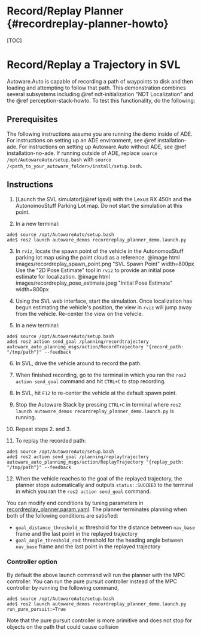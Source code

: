 Record/Replay Planner {#recordreplay-planner-howto}
=====================

[TOC]

# Record/Replay a Trajectory in SVL

Autoware.Auto is capable of recording a path of waypoints to disk and then loading and attempting to follow that path.
This demonstration combines several subsystems including @ref ndt-initialization "NDT Localization" and the @ref perception-stack-howto.
To test this functionality, do the following:

## Prerequisites

The following instructions assume you are running the demo inside of ADE.
For instructions on setting up an ADE environment, see @ref installation-ade.
For instructions on setting up Autoware.Auto without ADE, see @ref installation-no-ade.
If running outside of ADE, replace `source /opt/AutowareAuto/setup.bash` with `source /<path_to_your_autoware_folder>/install/setup.bash`.

## Instructions

1. [Launch the SVL simulator](@ref lgsvl) with the Lexus RX 450h and the AutonomouStuff Parking Lot map. Do not start the simulation at this point.

2. In a new terminal:
```{bash}
ade$ source /opt/AutowareAuto/setup.bash
ade$ ros2 launch autoware_demos recordreplay_planner_demo.launch.py
```

3. In `rviz`, locate the spawn point of the vehicle in the AutonomouStuff parking lot map using the point cloud as a reference.
@image html images/recordreplay_spawn_point.png "SVL Spawn Point" width=800px
Use the "2D Pose Estimate" tool in `rviz` to provide an initial pose estimate for localization.
@image html images/recordreplay_pose_estimate.jpeg "Initial Pose Estimate" width=800px

4. Using the SVL web interface, start the simulation.
Once localization has begun estimating the vehicle's position, the view in `rviz` will jump away from the vehicle. Re-center the view on the vehicle.

5. In a new terminal:
```{bash}
ade$ source /opt/AutowareAuto/setup.bash
ade$ ros2 action send_goal /planning/recordtrajectory autoware_auto_planning_msgs/action/RecordTrajectory "{record_path: "/tmp/path"}" --feedback
```

6. In SVL, drive the vehicle around to record the path.

7. When finished recording, go to the terminal in which you ran the `ros2 action send_goal` command and hit `CTRL+C` to stop recording.

8. In SVL, hit `F12` to re-center the vehicle at the default spawn point.

9. Stop the Autoware Stack by pressing `CTRL+C` in terminal where `ros2 launch autoware_demos recordreplay_planner_demo.launch.py` is running.

10. Repeat steps 2. and 3.

11. To replay the recorded path:
```{bash}
ade$ source /opt/AutowareAuto/setup.bash
ade$ ros2 action send_goal /planning/replaytrajectory autoware_auto_planning_msgs/action/ReplayTrajectory "{replay_path: "/tmp/path"}" --feedback
```

12. When the vehicle reaches to the goal of the replayed trajectory, the planner stops automatically and outputs `status::SUCCEED` to the terminal in which you ran the `ros2 action send_goal` command.

You can modify end conditions by tuning parameters in [recordreplay_planner.param.yaml](src/tools/autoware_demos/param/recordreplay_planner.param.yaml). The planner terminates planning when both of the following conditions are satisfied:
* `goal_distance_threshold_m`: threshold for the distance between `nav_base` frame and the last point in the replayed trajectory
* `goal_angle_threshold_rad`: threshold for the heading angle between `nav_base` frame and the last point in the replayed trajectory

### Controller option

By default the above launch command will run the planner with the MPC controller. You can run the pure pursuit controller instead of the MPC controller by running the following command,
```{bash}
ade$ source /opt/AutowareAuto/setup.bash
ade$ ros2 launch autoware_demos recordreplay_planner_demo.launch.py run_pure_pursuit:=True
```

Note that the pure pursuit controller is more primitive and does not stop for objects on the path that could cause collision
